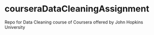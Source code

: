 # courseraDataCleaningAssignment
Repo for Data Cleaning course of Coursera offered by John Hopkins University
